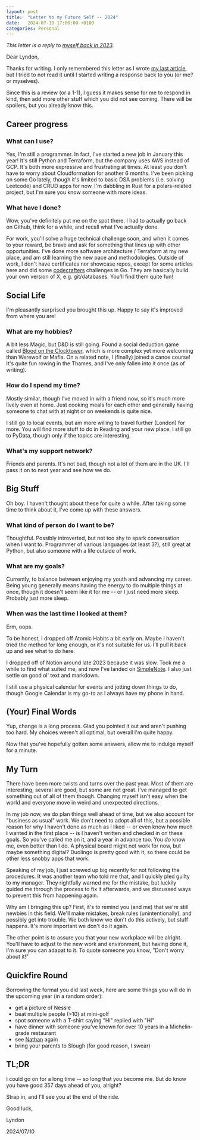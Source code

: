 ```yaml
---
layout: post
title:  "Letter to my Future Self -- 2024"
date:   2024-07-10 17:00:00 +0100
categories: Personal
---
```


_This letter is a reply to [myself back in 2023](./2023-07-19-Letter-Future.markdown)._

Dear Lyndon,

Thanks for writing. I only remembered this letter as I wrote [my last article](./2024-07-03-gamble-more.md), but I tried to not read it until I started writing a response back to you (or me? or myselves).

Since this is a review (or a 1-1), I guess it makes sense for me to respond in kind, then add more other stuff which you did not see coming. There will be spoilers, but you already know this.

## Career progress

### What can I use?

Yes, I'm still a programmer. In fact, I've started a new job in January this year! It's still Python and Terraform, but the company uses AWS instead of GCP. It's both more expressive and frustrating at times. At least you don't have to worry about Cloudformation for another 6 months. I've been picking on some Go lately, though it's limited to basic DSA problems (i.e. solving Leetcode) and CRUD apps for now. I'm dabbling in Rust for a polars-related project, but I'm sure you know someone with more ideas.

### What have I done?

Wow, you've definitely put me on the spot there. I had to actually go back on Github, think for a while, and recall what I've actually done.

For work, you'll solve a huge technical challenge soon, and when it comes to your reward, be brave and ask for something that lines up with other opportunities. I've done more software architecture / Terraform at my new place, and am still learning the new pace and methodologies. Outside of work, I don't have certificates nor showcase repos, except for some articles here and did some [codecrafters](https://codecrafters.io/) challenges in Go. They are basically build your own version of X, e.g. git/databases. You'll find them quite fun!<!--No need to pay for them though, just wait until they're free-->

## Social Life

I'm pleasantly surprised you brought this up. Happy to say it's improved from where you are!

### What are my hobbies?

A bit less Magic, but D&D is still going. Found a social deduction game called [Blood on the Clocktower](https://bloodontheclocktower.com/), which is more complex yet more welcoming than Werewolf or Mafia. On a related note, I (finally) joined a canoe course! It's quite fun rowing in the Thames, and I've only fallen into it once (as of writing).

### How do I spend my time?

Mostly similar, though I've moved in with a friend now, so it's much more lively even at home. Just cooking meals for each other and generally having someone to chat with at night or on weekends is quite nice.

I still go to local events, but am more willing to travel further (London) for more. You will find more stuff to do in Reading and your new place. I still go to PyData, though only if the topics are interesting.

### What's my support network?

Friends and parents. It's not bad, though not a lot of them are in the UK. I'll pass it on to next year and see how we do.

## Big Stuff

Oh boy. I haven't thought about these for quite a while. After taking some time to think about it, I've come up with these answers.

### What kind of person do I want to be?

Thoughtful. Possibly introverted, but not too shy to spark conversation when I want to. Programmer of various languages (at least 3?), still great at Python, but also someone with a life outside of work.

### What are my goals?

Currently, to balance between enjoying my youth and advancing my career. Being young generally means having the energy to do multiple things at once, though it doesn't seem like it for me -- or I just need more sleep. Probably just more sleep.

### When was the last time I looked at them?

Erm, oops.

To be honest, I dropped off Atomic Habits a bit early on. Maybe I haven't tried the method for long enough, or it's not suitable for us. I'll pull it back up and see what to do here.

I dropped off of Notion around late 2023 because it was slow. Took me a while to find what suited me, and now I've landed on [SimpleNote](https://simplenote.com/). I also just settle on good ol' text and markdown.

I still use a physical calendar for events and jotting down things to do, though Google Calendar is my go-to as I always have my phone in hand.

## (Your) Final Words

Yup, change is a long process. Glad you pointed it out and aren't pushing too hard. My choices weren't all optimal, but overall I'm quite happy.

Now that you've hopefully gotten some answers, allow me to indulge myself for a minute.

## My Turn

There have been more twists and turns over the past year. Most of them are interesting, several are good, but some are not great. I've managed to get something out of all of them though. Changing myself isn't easy when the world and everyone move in weird and unexpected directions.

In my job now, we do plan things well ahead of time, but we also account for "business as usual" work. We don't need to adopt all of this, but a possible reason for why I haven't done as much as I liked -- or even know how much I wanted in the first place -- is I haven't written and checked in on these goals. So you've called me on it, and a year in advance too. You _do_ know me, even better than I do. A physical board might not work for now, but maybe something digital? Duolingo is pretty good with it, so there could be other less snobby apps that work.

Speaking of my job, I just screwed up big recently for not following the procedures. It was another team who told me that, and I quickly pled guilty to my manager. They rightfully warned me for the mistake, but luckily guided me through the process to fix it afterwards, and we discussed ways to prevent this from happening again.

Why am I bringing this up? First, it's to remind you (and me) that we're still newbies in this field. We'll make mistakes, break rules (unintentionally), and possibly get into trouble. We both know we don't do this actively, but stuff happens. It's more important we don't do it again.

The other point is to assure you that your new workplace will be alright. You'll have to adjust to the new work and environment, but having done it, I'm sure you can adapat to it. To quote someone you know, "Don't worry about it!"<!--yes, for real-->

## Quickfire Round

Borrowing the format you did last week, here are some things you will do in the upcoming year (in a random order):

- get a picture of Nessie
- beat multiple people (>10) at mini-golf
- spot someone with a T-shirt saying "Hi" replied with "Hi"
- have dinner with someone you've known for over 10 years in a Michelin-grade restaurant
- see [Nathan](./2023-06-27-Hello-World.markdown) again
- bring your parents to Slough (for good reason, I swear)

## TL;DR

I could go on for a long time -- so long that you become me. But do know you have good 357 days ahead of you, alright?

Strap in, and I'll see you at the end of the ride.

Good luck,

Lyndon

2024/07/10
